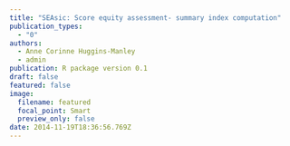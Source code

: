 ```yaml
---
title: "SEAsic: Score equity assessment- summary index computation"
publication_types:
  - "0"
authors:
  - Anne Corinne Huggins-Manley
  - admin
publication: R package version 0.1
draft: false
featured: false
image:
  filename: featured
  focal_point: Smart
  preview_only: false
date: 2014-11-19T18:36:56.769Z
---
```


